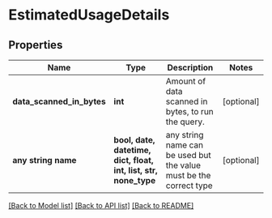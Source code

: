 # EstimatedUsageDetails


## Properties
Name | Type | Description | Notes
------------ | ------------- | ------------- | -------------
**data_scanned_in_bytes** | **int** | Amount of data scanned in bytes, to run the query. | [optional] 
**any string name** | **bool, date, datetime, dict, float, int, list, str, none_type** | any string name can be used but the value must be the correct type | [optional]

[[Back to Model list]](../README.md#documentation-for-models) [[Back to API list]](../README.md#documentation-for-api-endpoints) [[Back to README]](../README.md)


